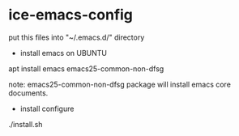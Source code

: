 # ice-emacs-config
put this files into "~/.emacs.d/" directory

- install emacs on UBUNTU

apt install emacs emacs25-common-non-dfsg

note: emacs25-common-non-dfsg package will install emacs core documents.

- install configure

./install.sh
